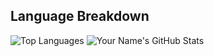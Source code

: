 ## Language Breakdown
![Top Languages](https://github-readme-stats.vercel.app/api/top-langs/?username=Jmomanyi&layout=compact&hide=html,css)
![Your Name's GitHub Stats](https://github-readme-stats.vercel.app/api?username=Jmomanyi&show_icons=true&theme=radical&include_repo=contributed&count_private&include_all_commits)
